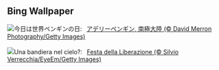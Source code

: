 ## Bing Wallpaper
![](https://www.bing.com/th?id=OHR.AdelieWPD_JA-JP7318498181_UHD.jpg&w=1000)今日は世界ペンギンの日:&nbsp;&ensp;[アデリーペンギン, 南極大陸 (© David Merron Photography/Getty Images)](https://www.bing.com/th?id=OHR.AdelieWPD_JA-JP7318498181_UHD.jpg)
<br><br/>
![](https://www.bing.com/th?id=OHR.FrecceTricolori_IT-IT2306161494_UHD.jpg&w=1000)Una bandiera nel cielo?:&nbsp;&ensp;[Festa della Liberazione (© Silvio Verrecchia/EyeEm/Getty Images)](https://www.bing.com/th?id=OHR.FrecceTricolori_IT-IT2306161494_UHD.jpg)
<br><br/>
